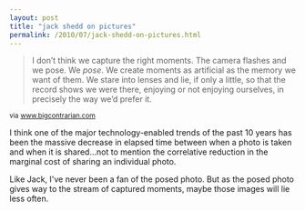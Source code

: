 ```yaml
---
layout: post
title: "jack shedd on pictures"
permalink: /2010/07/jack-shedd-on-pictures.html
---
```


<blockquote><p>I don’t think we capture the right moments. The camera flashes and we pose. We <em>pose</em>. We create moments as artificial as the memory we want of them. We stare into lenses and lie, if only a little, so that the record shows we were there, enjoying or not enjoying ourselves, in precisely the way we’d prefer it.</p></blockquote>

<p><small>via <a href="http://www.bigcontrarian.com/2010/07/06/pictures/?utm_source=feedburner&amp;utm_medium=feed&amp;utm_campaign=Feed%3A%20BigContrarian%20%28Big%20Contrarian%29">www.bigcontrarian.com</a></small></p>

<p>I think one of the major technology-enabled trends of the past 10 years has been the massive decrease in elapsed time between when a photo is taken and when it is shared...not to mention the correlative reduction in the marginal cost of sharing an individual photo. </p>

<p>Like Jack, I&#39;ve never been a fan of the posed photo. But as the posed photo gives way to the stream of captured moments, maybe those images will lie less often.</p>


